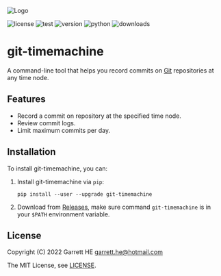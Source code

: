 ![Logo](./logo/git-timemachine.png)

![license](https://img.shields.io/github/license/garrett-he/git-timemachine)
![test](https://img.shields.io/github/actions/workflow/status/garrett-he/git-timemachine/test.yml)
![version](https://img.shields.io/pypi/v/git-timemachine)
![python](https://img.shields.io/pypi/pyversions/git-timemachine)
![downloads](https://img.shields.io/pypi/dm/git-timemachine)

# git-timemachine

A command-line tool that helps you record commits on [Git][1] repositories at
any time node.

## Features

* Record a commit on repository at the specified time node.
* Review commit logs.
* Limit maximum commits per day.

## Installation

To install git-timemachine, you can:

1. Install git-timemachine via `pip`:

    ```
    pip install --user --upgrade git-timemachine
    ```

2. Download from [Releases][2], make sure command `git-timemachine` is in
   your `$PATH` environment variable.

## License

Copyright (C) 2022 Garrett HE <garrett.he@hotmail.com>

The MIT License, see [LICENSE](./LICENSE).

[1]: https://git-scm.com/

[2]: https://github.com/garrett-he/git-timemachine/releases
